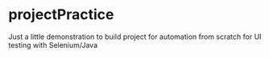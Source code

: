 # projectPractice

Just a little demonstration to build project for automation from scratch for UI testing with Selenium/Java
